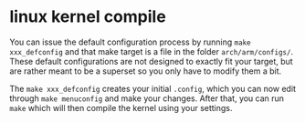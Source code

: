 # linux kernel compile
You can issue the default configuration process by running `make xxx_defconfig` and that make target is a file in the folder `arch/arm/configs/`. These default configurations are not designed to exactly fit your target, but are rather meant to be a superset so you only have to modify them a bit.

The `make xxx_defconfig` creates your initial `.config`, which you can now edit through `make menuconfig` and make your changes. After that, you can run `make` which will then compile the kernel using your settings.

